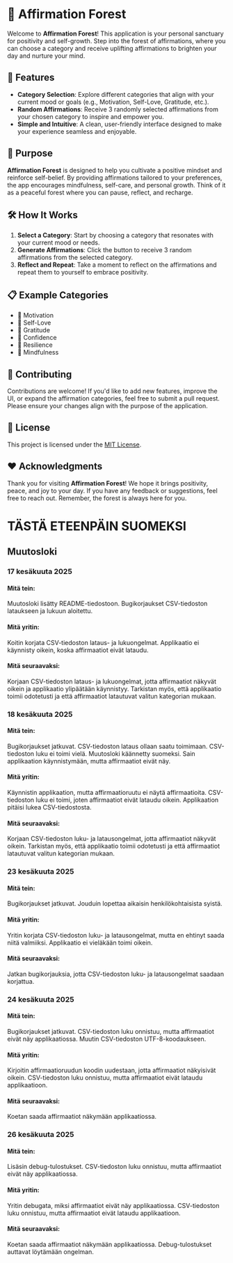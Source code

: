 # 🌳 Affirmation Forest

Welcome to **Affirmation Forest**! This application is your personal sanctuary for positivity and self-growth. Step into the forest of affirmations, where you can choose a category and receive uplifting affirmations to brighten your day and nurture your mind.

## 🌟 Features

- **Category Selection**: Explore different categories that align with your current mood or goals (e.g., Motivation, Self-Love, Gratitude, etc.).
- **Random Affirmations**: Receive 3 randomly selected affirmations from your chosen category to inspire and empower you.
- **Simple and Intuitive**: A clean, user-friendly interface designed to make your experience seamless and enjoyable.

## 🎯 Purpose

**Affirmation Forest** is designed to help you cultivate a positive mindset and reinforce self-belief. By providing affirmations tailored to your preferences, the app encourages mindfulness, self-care, and personal growth. Think of it as a peaceful forest where you can pause, reflect, and recharge.

## 🛠️ How It Works

1. **Select a Category**: Start by choosing a category that resonates with your current mood or needs.
2. **Generate Affirmations**: Click the button to receive 3 random affirmations from the selected category.
3. **Reflect and Repeat**: Take a moment to reflect on the affirmations and repeat them to yourself to embrace positivity.

## 📋 Example Categories

- 🌟 Motivation
- 💖 Self-Love
- 🙏 Gratitude
- 💪 Confidence
- 🌱 Resilience
- 🧘 Mindfulness

## 🤝 Contributing

Contributions are welcome! If you'd like to add new features, improve the UI, or expand the affirmation categories, feel free to submit a pull request. Please ensure your changes align with the purpose of the application.

## 📜 License

This project is licensed under the [MIT License](LICENSE).

## ❤️ Acknowledgments

Thank you for visiting **Affirmation Forest**! We hope it brings positivity, peace, and joy to your day. If you have any feedback or suggestions, feel free to reach out. Remember, the forest is always here for you.

# TÄSTÄ ETEENPÄIN SUOMEKSI

## Muutosloki

### 17 kesäkuuta 2025

#### Mitä tein:
Muutosloki lisätty README-tiedostoon. Bugikorjaukset CSV-tiedoston lataukseen ja lukuun aloitettu.

#### Mitä yritin:
Koitin korjata CSV-tiedoston lataus- ja lukuongelmat. Applikaatio ei käynnisty oikein, koska affirmaatiot eivät lataudu.

#### Mitä seuraavaksi:
Korjaan CSV-tiedoston lataus- ja lukuongelmat, jotta affirmaatiot näkyvät oikein ja applikaatio ylipäätään käynnistyy. Tarkistan myös, että applikaatio toimii odotetusti ja että affirmaatiot latautuvat valitun kategorian mukaan.

### 18 kesäkuuta 2025

#### Mitä tein:
Bugikorjaukset jatkuvat. CSV-tiedoston lataus ollaan saatu toimimaan. CSV-tiedoston luku ei toimi vielä. Muutosloki käännetty suomeksi. Sain applikaation käynnistymään, mutta affirmaatiot eivät näy.

#### Mitä yritin:
Käynnistin applikaation, mutta affirmaatioruutu ei näytä affirmaatioita. CSV-tiedoston luku ei toimi, joten affirmaatiot eivät lataudu oikein. Applikaation pitäisi lukea CSV-tiedostosta.

#### Mitä seuraavaksi:
Korjaan CSV-tiedoston luku- ja latausongelmat, jotta affirmaatiot näkyvät oikein. Tarkistan myös, että applikaatio toimii odotetusti ja että affirmaatiot latautuvat valitun kategorian mukaan.

### 23 kesäkuuta 2025

#### Mitä tein:
Bugikorjaukset jatkuvat. Jouduin lopettaa aikaisin henkilökohtaisista syistä.

#### Mitä yritin:
Yritin korjata CSV-tiedoston luku- ja latausongelmat, mutta en ehtinyt saada niitä valmiiksi. Applikaatio ei vieläkään toimi oikein.

#### Mitä seuraavaksi:
Jatkan bugikorjauksia, jotta CSV-tiedoston luku- ja latausongelmat saadaan korjattua.

### 24 kesäkuuta 2025

#### Mitä tein:
Bugikorjaukset jatkuvat. CSV-tiedoston luku onnistuu, mutta affirmaatiot eivät näy applikaatiossa. Muutin CSV-tiedoston UTF-8-koodaukseen.

#### Mitä yritin:
Kirjoitin affirmaatioruudun koodin uudestaan, jotta affirmaatiot näkyisivät oikein. CSV-tiedoston luku onnistuu, mutta affirmaatiot eivät lataudu applikaatioon.

#### Mitä seuraavaksi:
Koetan saada affirmaatiot näkymään applikaatiossa.

### 26 kesäkuuta 2025

#### Mitä tein:
Lisäsin debug-tulostukset. CSV-tiedoston luku onnistuu, mutta affirmaatiot eivät näy applikaatiossa.

#### Mitä yritin:
Yritin debugata, miksi affirmaatiot eivät näy applikaatiossa. CSV-tiedoston luku onnistuu, mutta affirmaatiot eivät lataudu applikaatioon.

#### Mitä seuraavaksi:
Koetan saada affirmaatiot näkymään applikaatiossa. Debug-tulostukset auttavat löytämään ongelman.
